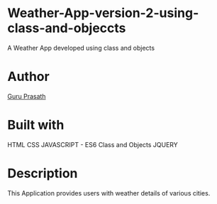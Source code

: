 # Weather-App-version-2-using-class-and-objeccts

A Weather App developed using class and objects 

# Author

<a href="https://github.com/guruk05">Guru Prasath</a>

# Built with

HTML
CSS
JAVASCRIPT - ES6 Class and Objects
JQUERY

# Description

This Application provides users with weather details of various cities.




